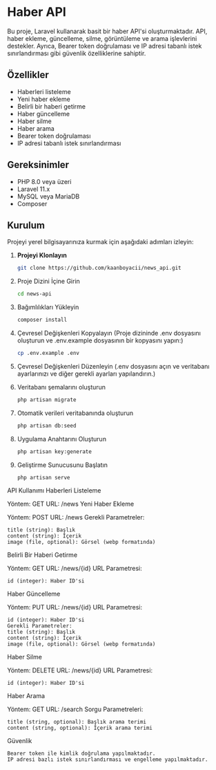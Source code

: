 # Haber API

Bu proje, Laravel kullanarak basit bir haber API'si oluşturmaktadır. API, haber ekleme, güncelleme, silme, görüntüleme ve arama işlevlerini destekler. Ayrıca, Bearer token doğrulaması ve IP adresi tabanlı istek sınırlandırması gibi güvenlik özelliklerine sahiptir.

## Özellikler

- Haberleri listeleme
- Yeni haber ekleme
- Belirli bir haberi getirme
- Haber güncelleme
- Haber silme
- Haber arama
- Bearer token doğrulaması
- IP adresi tabanlı istek sınırlandırması

## Gereksinimler

- PHP 8.0 veya üzeri
- Laravel 11.x
- MySQL veya MariaDB
- Composer

## Kurulum

Projeyi yerel bilgisayarınıza kurmak için aşağıdaki adımları izleyin:

1. **Projeyi Klonlayın**

   ```bash
   git clone https://github.com/kaanboyacii/news_api.git
    ```
2. Proje Dizini İçine Girin

   ```bash
   cd news-api
    ```
3. Bağımlılıkları Yükleyin

   ```bash
   composer install
    ```
4. Çevresel Değişkenleri Kopyalayın (Proje dizininde .env dosyasını oluşturun ve .env.example dosyasının bir kopyasını yapın:)

   ```bash
   cp .env.example .env
   ```
5. Çevresel Değişkenleri Düzenleyin (.env dosyasını açın ve veritabanı ayarlarınızı ve diğer gerekli ayarları yapılandırın.)
   
6. Veritabanı şemalarını oluşturun

   ```bash
   php artisan migrate
    ```
7. Otomatik verileri veritabanında oluşturun

   ```bash
   php artisan db:seed
    ```
8. Uygulama Anahtarını Oluşturun

   ```bash
   php artisan key:generate
    ```
9. Geliştirme Sunucusunu Başlatın

   ```bash
   php artisan serve
    ```

API Kullanımı
Haberleri Listeleme

Yöntem: GET
URL: /news
Yeni Haber Ekleme

Yöntem: POST
URL: /news
Gerekli Parametreler:

    title (string): Başlık
    content (string): İçerik
    image (file, optional): Görsel (webp formatında)

Belirli Bir Haberi Getirme

Yöntem: GET
URL: /news/{id}
URL Parametresi:

    id (integer): Haber ID'si

Haber Güncelleme

Yöntem: PUT
URL: /news/{id}
URL Parametresi:

    id (integer): Haber ID'si
    Gerekli Parametreler:
    title (string): Başlık
    content (string): İçerik
    image (file, optional): Görsel (webp formatında)

Haber Silme

Yöntem: DELETE
URL: /news/{id}
URL Parametresi:

    id (integer): Haber ID'si

Haber Arama

Yöntem: GET
URL: /search
Sorgu Parametreleri:

    title (string, optional): Başlık arama terimi
    content (string, optional): İçerik arama terimi

Güvenlik

    Bearer token ile kimlik doğrulama yapılmaktadır.
    IP adresi bazlı istek sınırlandırması ve engelleme yapılmaktadır.
